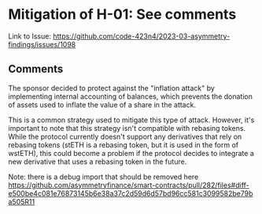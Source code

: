 # Mitigation of H-01: See comments

Link to Issue: https://github.com/code-423n4/2023-03-asymmetry-findings/issues/1098

## Comments

The sponsor decided to protect against the "inflation attack" by implementing internal accounting of balances, which prevents the donation of assets used to inflate the value of a share in the attack.

This is a common strategy used to mitigate this type of attack. However, it's important to note that this strategy isn't compatible with rebasing tokens. While the protocol currently doesn't support any derivatives that rely on rebasing tokens (stETH is a rebasing token, but it is used in the form of wstETH), this could become a problem if the protocol decides to integrate a new derivative that uses a rebasing token in the future.

Note: there is a debug import that should be removed here https://github.com/asymmetryfinance/smart-contracts/pull/282/files#diff-e500be4c081e76873145b6e38a37c2d59d6d57bd96cc581c3099582be79ba505R11
